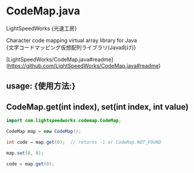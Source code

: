 CodeMap.java
==========================

LightSpeedWorks {光速工房}

Character code mapping virtual array library for Java <br/>
{文字コードマッピング仮想配列ライブラリ(Java向け)}

[LightSpeedWorks/CodeMap.java#readme] (https://github.com/LightSpeedWorks/CodeMap.java#readme)

## usage: {使用方法:}

## CodeMap.get(int index), set(int index, int value)

``` java
import com.lightspeedworks.codemap.CodeMap;

CodeMap map = new CodeMap();

int code = map.get(0);  // returns -1 or CodeMap.NOT_FOUND

map.set(0, 0);

code = map.get(0);
```
